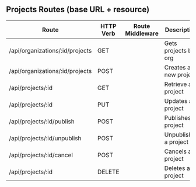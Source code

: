 ## Projects Routes (base URL + resource)

| Route                           | HTTP Verb | Route Middleware | Description           | Params |
| ------------------------------- | --------- | ---------------- | --------------------- | ------ |
| /api/organizations/:id/projects | GET       |                  | Gets projects by org  |
| /api/organizations/:id/projects | POST      |                  | Creates a new project |
| /api/projects/:id               | GET       |                  | Retrieve a project    |
| /api/projects/:id               | PUT       |                  | Updates a project     |
| /api/projects/:id/publish       | POST      |                  | Publishes a project   |
| /api/projects/:id/unpublish     | POST      |                  | Unpublishes a project |
| /api/projects/:id/cancel        | POST      |                  | Cancels a project     |
| /api/projects/:id               | DELETE    |                  | Deletes a project     |
